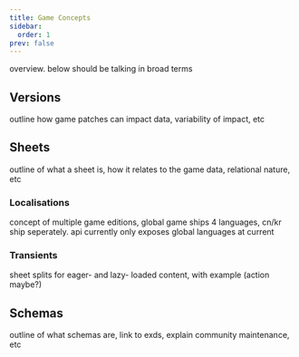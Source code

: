 ```yaml
---
title: Game Concepts
sidebar:
  order: 1
prev: false
---
```


overview. below should be talking in broad terms

## Versions

outline how game patches can impact data, variability of impact, etc

## Sheets

outline of what a sheet is, how it relates to the game data, relational nature, etc

### Localisations

concept of multiple game editions, global game ships 4 languages, cn/kr ship seperately. api currently only exposes global languages at current

### Transients

sheet splits for eager- and lazy- loaded content, with example (action maybe?)

## Schemas

outline of what schemas are, link to exds, explain community maintenance, etc
